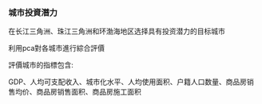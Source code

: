 ### 城市投資潛力

在长江三角洲、珠江三角洲和环渤海地区选择具有投资潜力的目标城市

利用pca對各城市進行綜合評價

評價城市的指標包含:

GDP、人均可支配收入、城市化水平、人均使用面积、户籍人口数量、商品房销售均价、商品房销售面积、商品房施工面积

